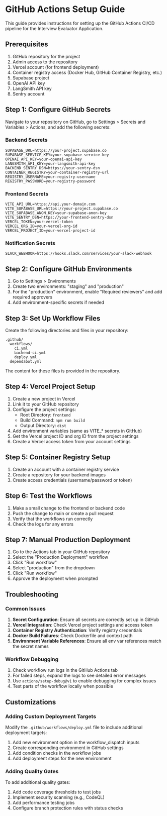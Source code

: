 # GitHub Actions Setup Guide

This guide provides instructions for setting up the GitHub Actions CI/CD pipeline for the Interview Evaluator Application.

## Prerequisites

1. GitHub repository for the project
2. Admin access to the repository
3. Vercel account (for frontend deployment)
4. Container registry access (Docker Hub, GitHub Container Registry, etc.)
5. Supabase project
6. OpenAI API key
7. LangSmith API key
8. Sentry account

## Step 1: Configure GitHub Secrets

Navigate to your repository on GitHub, go to Settings > Secrets and Variables > Actions, and add the following secrets:

### Backend Secrets

```
SUPABASE_URL=https://your-project.supabase.co
SUPABASE_SERVICE_KEY=your-supabase-service-key
OPENAI_API_KEY=your-openai-api-key
LANGSMITH_API_KEY=your-langsmith-api-key
BACKEND_SENTRY_DSN=https://your-sentry-dsn
CONTAINER_REGISTRY=your-container-registry-url
REGISTRY_USERNAME=your-registry-username
REGISTRY_PASSWORD=your-registry-password
```

### Frontend Secrets

```
VITE_API_URL=https://api.your-domain.com
VITE_SUPABASE_URL=https://your-project.supabase.co
VITE_SUPABASE_ANON_KEY=your-supabase-anon-key
VITE_SENTRY_DSN=https://your-frontend-sentry-dsn
VERCEL_TOKEN=your-vercel-token
VERCEL_ORG_ID=your-vercel-org-id
VERCEL_PROJECT_ID=your-vercel-project-id
```

### Notification Secrets

```
SLACK_WEBHOOK=https://hooks.slack.com/services/your-slack-webhook
```

## Step 2: Configure GitHub Environments

1. Go to Settings > Environments
2. Create two environments: "staging" and "production"
3. For the "production" environment, enable "Required reviewers" and add required approvers
4. Add environment-specific secrets if needed

## Step 3: Set Up Workflow Files

Create the following directories and files in your repository:

```
.github/
  workflows/
    ci.yml
    backend-ci.yml
    deploy.yml
  dependabot.yml
```

The content for these files is provided in the repository.

## Step 4: Vercel Project Setup

1. Create a new project in Vercel
2. Link it to your GitHub repository
3. Configure the project settings:
   - Root Directory: `frontend`
   - Build Command: `npm run build`
   - Output Directory: `dist`
4. Add environment variables (same as VITE_* secrets in GitHub)
5. Get the Vercel project ID and org ID from the project settings
6. Create a Vercel access token from your account settings

## Step 5: Container Registry Setup

1. Create an account with a container registry service
2. Create a repository for your backend images
3. Create access credentials (username/password or token)

## Step 6: Test the Workflows

1. Make a small change to the frontend or backend code
2. Push the change to main or create a pull request
3. Verify that the workflows run correctly
4. Check the logs for any errors

## Step 7: Manual Production Deployment

1. Go to the Actions tab in your GitHub repository
2. Select the "Production Deployment" workflow
3. Click "Run workflow"
4. Select "production" from the dropdown
5. Click "Run workflow"
6. Approve the deployment when prompted

## Troubleshooting

### Common Issues

1. **Secret Configuration**: Ensure all secrets are correctly set up in GitHub
2. **Vercel Integration**: Check Vercel project settings and access token
3. **Container Registry Authentication**: Verify registry credentials
4. **Docker Build Failures**: Check Dockerfile and context path
5. **Environment Variable References**: Ensure all env var references match the secret names

### Workflow Debugging

1. Check workflow run logs in the GitHub Actions tab
2. For failed steps, expand the logs to see detailed error messages
3. Use `actions/setup-debug@v1` to enable debugging for complex issues
4. Test parts of the workflow locally when possible

## Customizations

### Adding Custom Deployment Targets

Modify the `.github/workflows/deploy.yml` file to include additional deployment targets:

1. Add new environment option in the workflow_dispatch inputs
2. Create corresponding environment in GitHub settings
3. Add condition checks in the workflow jobs
4. Add deployment steps for the new environment

### Adding Quality Gates

To add additional quality gates:

1. Add code coverage thresholds to test jobs
2. Implement security scanning (e.g., CodeQL)
3. Add performance testing jobs
4. Configure branch protection rules with status checks